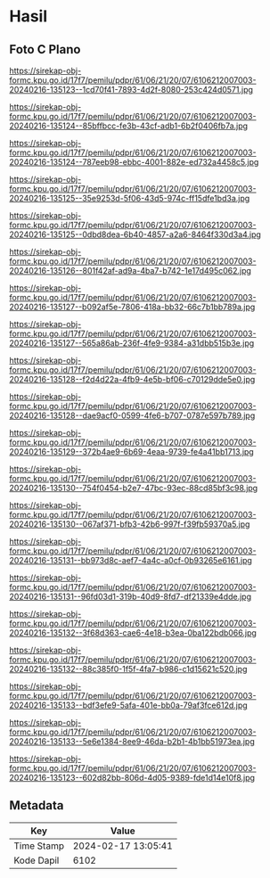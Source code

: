 # Hasil

## Foto C Plano

https://sirekap-obj-formc.kpu.go.id/17f7/pemilu/pdpr/61/06/21/20/07/6106212007003-20240216-135123--1cd70f41-7893-4d2f-8080-253c424d0571.jpg

https://sirekap-obj-formc.kpu.go.id/17f7/pemilu/pdpr/61/06/21/20/07/6106212007003-20240216-135124--85bffbcc-fe3b-43cf-adb1-6b2f0406fb7a.jpg

https://sirekap-obj-formc.kpu.go.id/17f7/pemilu/pdpr/61/06/21/20/07/6106212007003-20240216-135124--787eeb98-ebbc-4001-882e-ed732a4458c5.jpg

https://sirekap-obj-formc.kpu.go.id/17f7/pemilu/pdpr/61/06/21/20/07/6106212007003-20240216-135125--35e9253d-5f06-43d5-974c-ff15dfe1bd3a.jpg

https://sirekap-obj-formc.kpu.go.id/17f7/pemilu/pdpr/61/06/21/20/07/6106212007003-20240216-135125--0dbd8dea-6b40-4857-a2a6-8464f330d3a4.jpg

https://sirekap-obj-formc.kpu.go.id/17f7/pemilu/pdpr/61/06/21/20/07/6106212007003-20240216-135126--801f42af-ad9a-4ba7-b742-1e17d495c062.jpg

https://sirekap-obj-formc.kpu.go.id/17f7/pemilu/pdpr/61/06/21/20/07/6106212007003-20240216-135127--b092af5e-7806-418a-bb32-66c7b1bb789a.jpg

https://sirekap-obj-formc.kpu.go.id/17f7/pemilu/pdpr/61/06/21/20/07/6106212007003-20240216-135127--565a86ab-236f-4fe9-9384-a31dbb515b3e.jpg

https://sirekap-obj-formc.kpu.go.id/17f7/pemilu/pdpr/61/06/21/20/07/6106212007003-20240216-135128--f2d4d22a-4fb9-4e5b-bf06-c70129dde5e0.jpg

https://sirekap-obj-formc.kpu.go.id/17f7/pemilu/pdpr/61/06/21/20/07/6106212007003-20240216-135128--dae9acf0-0599-4fe6-b707-0787e597b789.jpg

https://sirekap-obj-formc.kpu.go.id/17f7/pemilu/pdpr/61/06/21/20/07/6106212007003-20240216-135129--372b4ae9-6b69-4eaa-9739-fe4a41bb1713.jpg

https://sirekap-obj-formc.kpu.go.id/17f7/pemilu/pdpr/61/06/21/20/07/6106212007003-20240216-135130--754f0454-b2e7-47bc-93ec-88cd85bf3c98.jpg

https://sirekap-obj-formc.kpu.go.id/17f7/pemilu/pdpr/61/06/21/20/07/6106212007003-20240216-135130--067af371-bfb3-42b6-997f-f39fb59370a5.jpg

https://sirekap-obj-formc.kpu.go.id/17f7/pemilu/pdpr/61/06/21/20/07/6106212007003-20240216-135131--bb973d8c-aef7-4a4c-a0cf-0b93265e6161.jpg

https://sirekap-obj-formc.kpu.go.id/17f7/pemilu/pdpr/61/06/21/20/07/6106212007003-20240216-135131--96fd03d1-319b-40d9-8fd7-df21339e4dde.jpg

https://sirekap-obj-formc.kpu.go.id/17f7/pemilu/pdpr/61/06/21/20/07/6106212007003-20240216-135132--3f68d363-cae6-4e18-b3ea-0ba122bdb066.jpg

https://sirekap-obj-formc.kpu.go.id/17f7/pemilu/pdpr/61/06/21/20/07/6106212007003-20240216-135132--88c385f0-1f5f-4fa7-b986-c1d15621c520.jpg

https://sirekap-obj-formc.kpu.go.id/17f7/pemilu/pdpr/61/06/21/20/07/6106212007003-20240216-135133--bdf3efe9-5afa-401e-bb0a-79af3fce612d.jpg

https://sirekap-obj-formc.kpu.go.id/17f7/pemilu/pdpr/61/06/21/20/07/6106212007003-20240216-135133--5e6e1384-8ee9-46da-b2b1-4b1bb51973ea.jpg

https://sirekap-obj-formc.kpu.go.id/17f7/pemilu/pdpr/61/06/21/20/07/6106212007003-20240216-135123--602d82bb-806d-4d05-9389-fde1d14e10f8.jpg


## Metadata

| Key        | Value               |
| ---------- | ------------------- |
| Time Stamp | 2024-02-17 13:05:41 |
| Kode Dapil | 6102                |



